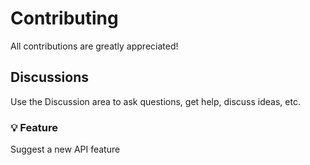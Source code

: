 # Contributing

All contributions are greatly appreciated!

## Discussions

Use the Discussion area to ask questions, get help, discuss ideas, etc.
### :bulb: Feature

Suggest a new API feature
